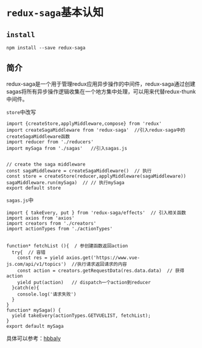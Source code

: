 # `redux-saga`基本认知

## `install`

`npm install --save redux-saga`

## 简介

redux-saga是一个用于管理redux应用异步操作的中间件，redux-saga通过创建sagas将所有异步操作逻辑收集在一个地方集中处理，可以用来代替redux-thunk中间件。

`store`中改写
```
import {createStore,applyMiddleware,compose} from 'redux'
import createSagaMiddleware from 'redux-saga'  //引入redux-saga中的createSagaMiddleware函数
import reducer from './reducers'
import mySaga from './sagas'   //引入sagas.js


// create the saga middleware
const sagaMiddleware = createSagaMiddleware()  // 执行
const store = createStore(reducer,applyMiddleware(sagaMiddleware))
sagaMiddleware.run(mySaga)  // // 执行mySaga
export default store
```
`sagas.js`中

```
import { takeEvery, put } from 'redux-saga/effects'  // 引入相关函数
import axios from 'axios'
import creators from './creators'
import actionTypes from './actionTypes'


function* fetchList (){  / 参创建函数返回action
  try{  // 容错
    const res = yield axios.get('https://www.vue-js.com/api/v1/topics')  //执行请求返回请求的内容
    const action = creators.getRequestData(res.data.data)  // 获得action
    yield put(action)   // dispatch一个action到reducer
  }catch(e){
    console.log('请求失败')
  }
}
function* mySaga() {
  yield takeEvery(actionTypes.GETVUELIST, fetchList);
}
export default mySaga
```

具体可以参考：[hbbaly](https://github.com/hbbaly/react-practice/tree/saga 'hbbaly')
